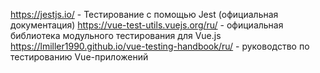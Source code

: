 https://jestjs.io/ - Тестирование c помощью Jest (официальная документация)
https://vue-test-utils.vuejs.org/ru/ - официальная библиотека модульного тестирования для Vue.js
https://lmiller1990.github.io/vue-testing-handbook/ru/ - руководство по тестированию Vue-приложений